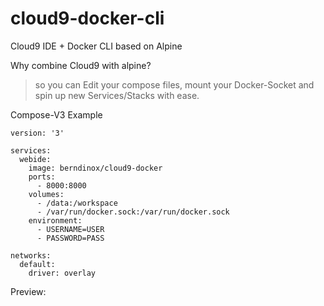 # cloud9-docker-cli

Cloud9 IDE + Docker CLI based on Alpine

Why combine Cloud9 with alpine?

> so you can Edit your compose files, mount your Docker-Socket and spin up new Services/Stacks with ease.

Compose-V3 Example
```
version: '3'

services:
  webide:
    image: berndinox/cloud9-docker
    ports:
      - 8000:8000
    volumes:
      - /data:/workspace
      - /var/run/docker.sock:/var/run/docker.sock
    environment:
      - USERNAME=USER
      - PASSWORD=PASS

networks:
  default:
    driver: overlay
```

Preview:

